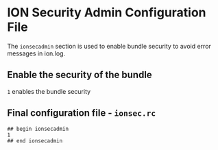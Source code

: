 # ION Security Admin Configuration File

The `ionsecadmin` section is used to enable bundle security to avoid error messages in ion.log.

## Enable the security of the bundle

`1` enables the bundle security

## Final configuration file - `ionsec.rc`

````
## begin ionsecadmin
1
## end ionsecadmin
````
